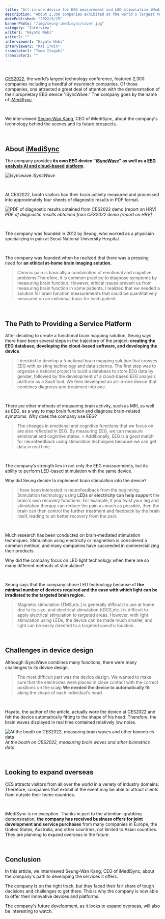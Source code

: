 ```yaml
---
title: "All-in-one device for EEG measurement and LED stimulation iMediSync | Seung-Wan Kang"
description: "About 2,300 companies exhibited at the world's largest technology event CES2022, including many neurotech companies. One of the exhibitors attracted a great deal of attention with their demonstration of their unique EEG device 'iSyncWave'. The company is iMediSync. We interviewed Seung-Wan Kang, CEO of iMediSync, about the company's technology behind the scenes and its future prospects."
datePublished: "2022/9/25"
bannerPhoto: "/img/seung-imedisync/cover.jpg"
category: "Interview"
writer1: "Hayato Waki"
writer2: ""
interviewer1: "Hayato Waki"
interviewer2: "Kai Irwin"
translator1: "Toma Itagaki"
translator2: ""
---
```


&nbsp;

[CES2022](https://www.ces.tech/), the world’s largest technology conference, featured 2,300 companies including a handful of neurotech companies. Of those companies, one attracted a great deal of attention with the demonstration of their proprietary EEG device “iSyncWave.” The company goes by the name of [iMediSync](https://www.imedisync.com/en/).

&nbsp;

We interviewed [Seung-Wan Kang](https://www.linkedin.com/in/seungwankang/), CEO of iMediSync, about the company's technology behind the scenes and its future prospects.

&nbsp;

## About [iMediSync](https://www.imedisync.com/en/)

The company provides **its own EEG device "[iSyncWave](https://www.imedisync.com/en/products/isyncwave/)" as well as a [EEG analysis AI and cloud-based platform](https://www.imedisync.com/en/products/isyncbrain/)**.

![isyncwave](https://i0.wp.com/healthtechinsider.com/wp-content/uploads/EEGScanneriSync.jpg?fit=600%2C275&ssl=1)
_iSyncWave_

&nbsp;

At CES2022, booth visitors had their brain activity measured and processed into approximately four sheets of diagnostic results in PDF format.

![PDF of diagnostic results obtained from CES2022 demo (report on HRV)](https://neurotechjp.com/img/seung-imedisync/report.png)
_PDF of diagnostic results obtained from CES2022 demo (report on HRV)_

&nbsp;

The company was founded in 2012 by Seung, who worked as a physician specializing in pain at Seoul National University Hospital.

&nbsp;

The company was founded when he realized that there was a pressing need for **an ethical at-home brain imaging solution.**

> Chronic pain is basically a combination of emotional and cognitive problems Therefore, it is common practice to diagnose symptoms by measuring brain function.
> However, ethical issues prevent us from measuring brain function in some patients. I realized that we needed a solution for brain function measurements that could be quantitatively measured on an individual basis for each patient.

&nbsp;

## The Path to Providing a Service Platform

After deciding to create a functional brain mapping solution, Seung says there have been several steps in the trajectory of the project: **creating the EEG database, developing the cloud-based software, and developing the device**.

> I decided to develop a functional brain mapping solution that crosses EEG with existing technology and data science.
> The first step was to organize a national project to build a database to store EEG data by gender, followed by the development of a cloud-based EEG analysis platform as a SaaS tool. We then developed an all-in-one device that combines diagnosis and treatment into one.

&nbsp;

There are other methods of measuring brain activity, such as MRI, as well as EEG, as a way to map brain function and diagnose brain-related symptoms. Why does the company use EEG?

> The changes in emotional and cognitive functions that we focus on are also reflected in EEG. By measuring EEG, we can measure emotional and cognitive states. > Additionally, EEG is a good match for neurofeedback using stimulation techniques because we can get data in real time.

&nbsp;

The company’s strength lies in not only the EEG measurements, but its ability to perform LED-based stimulation with the same device.

Why did Seung decide to implement brain stimulation into the device?

> I have been interested in neurofeedback from the beginning.
> Stimulation technology using **LEDs or electricity can help support** the brain's own recovery functions.
> For example, if you twist your leg and stimulation therapy can reduce the pain as much as possible, then the brain can then control the further treatment and feedback by the brain itself, leading to an better recovery from the pain.

&nbsp;

Much research has been conducted on brain-mediated stimulation techniques. Stimulation using electricity or magnetism is considered a common method, and many companies have succeeded in commercializing their products.

Why did the company focus on LED light technology when there are so many different methods of stimulation?

&nbsp;

Seung says that the company chose LED technology because of **the minimal number of devices required and the ease with which light can be irradiated to the targeted brain region.**

> Magnetic stimulation (TMS,etc.) is generally difficult to use at home due to its size, and electrical stimulation (tDCS,etc.) is difficult to apply electrical stimulation to targeted areas.
> However, with light stimulation using LEDs, the device can be made much smaller, and light can be easily directed to a targeted specific location.

&nbsp;

## Challenges in device design

Although iSyncWave combines many functions, there were many challenges to its device design.

> The most difficult part was the device design. We wanted to make sure that the electrodes were placed in close contact with the correct positions on the scalp **We needed the device to automatically fit** along the shape of each individual's head.

&nbsp;

Hayato, the author of the article, actually wore the device at CES2022 and felt the device automatically fitting to the shape of his head. Therefore, the brain waves displayed in real time contained relatively low noise.

![At the booth on CES2022, measuring brain waves and other biometrics data](https://neurotechjp.com/img/seung-imedisync/ces-2022.png)
_At the booth on CES2022, measuring brain waves and other biometrics data_

&nbsp;

## Looking to expand overseas

CES attracts visitors from all over the world in a variety of industry domains. Therefore, companies that exhibit at the event may be able to attract clients from outside their home countries.

&nbsp;

iMediSync is no exception. Thanks in part to the attention-grabbing demonstration, **the company has received business offers for joint development and service purchases** from many companies in Europe, the United States, Australia, and other countries, not limited to Asian countries. They are planning to expand overseas in the future.

&nbsp;

## Conclusion

In this article, we interviewed Seung-Wan Kang, CEO of iMediSync, about the company's path to developing the services it offers.

The company is on the right track, but they faced their fair share of tough decisions and challenges to get there. This is why the company is now able to offer their innovative devices and platforms.

The company's future development, as it looks to expand overseas, will also be interesting to watch.

```

```
